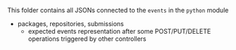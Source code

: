 This folder contains all JSONs connected to the `events` in the `python` module

- packages, repositories, submissions
    - expected events representation after some POST/PUT/DELETE operations triggered by other controllers
